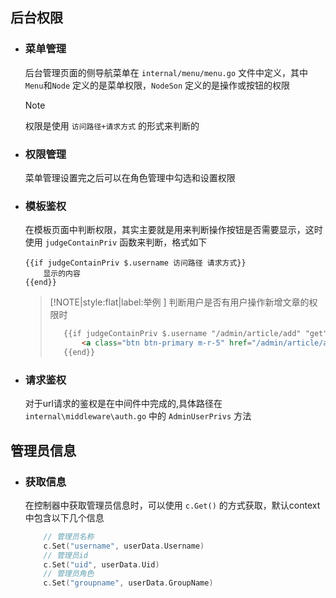 ## 后台权限

* ### 菜单管理

    后台管理页面的侧导航菜单在 `internal/menu/menu.go` 文件中定义，其中 `Menu`和`Node` 定义的是菜单权限，`NodeSon` 定义的是操作或按钮的权限

    > [!NOTE]
    > 权限是使用 `访问路径+请求方式` 的形式来判断的

* ### 权限管理

    菜单管理设置完之后可以在角色管理中勾选和设置权限<br/>

* ### 模板鉴权

    在模板页面中判断权限，其实主要就是用来判断操作按钮是否需要显示，这时使用 `judgeContainPriv` 函数来判断，格式如下

    ```
    {{if judgeContainPriv $.username 访问路径 请求方式}}
        显示的内容
    {{end}}
    ```
    > [!NOTE|style:flat|label:举例 ]
    > 判断用户是否有用户操作新增文章的权限时
    > ```html
    >    {{if judgeContainPriv $.username "/admin/article/add" "get"}}
    >        <a class="btn btn-primary m-r-5" href="/admin/article/add"> 新增</a>
    >    {{end}}
    > ```

* ### 请求鉴权

    对于url请求的鉴权是在中间件中完成的,具体路径在 `internal\middleware\auth.go` 中的 `AdminUserPrivs` 方法  

## 管理员信息

* ### 获取信息

    在控制器中获取管理员信息时，可以使用 `c.Get()` 的方式获取，默认context中包含以下几个信息
    
    ```go
        // 管理员名称
        c.Set("username", userData.Username)
        // 管理员id
		c.Set("uid", userData.Uid)
        // 管理员角色
		c.Set("groupname", userData.GroupName)
    ```
